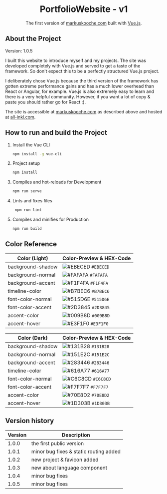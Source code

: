 <h1 align="center">
    PortfolioWebsite - v1
</h1>
<p align="center">
    The first version of <a href="https://www.markuskooche.com" target="_blank">markuskooche.com</a> built with <a href="https://www.vuejs.org/" target="_blank">Vue.js</a>.
</p>


## About the Project

Version: 1.0.5

I built this website to introduce myself and my projects. The site was developed completely with Vue.js and served to get a taste of the framework.
So don't expect this to be a perfectly structured Vue.js project.

I deliberately chose Vue.js because the third version of the framework has gotten extreme performance gains and has a much lower overhead than React or Angular, for example.
Vue.js is also extremely easy to learn and there is a very helpful community. However, if you want a lot of copy & paste you should rather go for React ;).

The site is accessible at <a href="https://www.markuskooche.com/" target="_blank">markuskooche.com</a> as described above and hosted at <a href="https://www.all-inkl.com/" target="_blank">all-inkl.com</a>.


## How to run and build the Project

1. Install the Vue CLI
   
   ```sh
   npm install -g vue-cli
   ```

2. Project setup

   ```sh
   npm install
   ```

3. Compiles and hot-reloads for Development

   ```sh
   npm run serve
   ```
   
4. Lints and fixes files

   ```sh
    npm run lint
    ```

5. Compiles and minifies for Production

   ```sh
   npm run build
   ```


## Color Reference

| Color (Light)     | Color-Preview & HEX-Code                                           |
|-------------------|--------------------------------------------------------------------|
| background-shadow | ![#EBECED](https://via.placeholder.com/10/EBECED?text=+) `#EBECED` |
| background-normal | ![#FAFAFA](https://via.placeholder.com/10/FAFAFA?text=+) `#FAFAFA` |
| background-accent | ![#F1F4FA](https://via.placeholder.com/10/F1F4FA?text=+) `#F1F4FA` |
| timeline-color    | ![#B7BEC6](https://via.placeholder.com/10/B7BEC6?text=+) `#B7BEC6` |
| font-color-normal | ![#515D6E](https://via.placeholder.com/10/515D6E?text=+) `#515D6E` |
| font-color-accent | ![#2D3845](https://via.placeholder.com/10/2D3845?text=+) `#2D3845` |
| accent-color      | ![#009B8D](https://via.placeholder.com/10/009B8D?text=+) `#009B8D` |
| accent-hover      | ![#E3F1F0](https://via.placeholder.com/10/E3F1F0?text=+) `#E3F1F0` |

| Color (Dark)      | Color-Preview & HEX-Code                                           |
|-------------------|--------------------------------------------------------------------|
| background-shadow | ![#131B28](https://via.placeholder.com/10/131B28?text=+) `#131B28` |
| background-normal | ![#151E2C](https://via.placeholder.com/10/151E2C?text=+) `#151E2C` |
| background-accent | ![#283446](https://via.placeholder.com/10/283446?text=+) `#283446` |
| timeline-color    | ![#616A77](https://via.placeholder.com/10/616A77?text=+) `#616A77` |
| font-color-normal | ![#C6C8CD](https://via.placeholder.com/10/C6C8CD?text=+) `#C6C8CD` |
| font-color-accent | ![#F7F7F7](https://via.placeholder.com/10/F7F7F7?text=+) `#F7F7F7` |
| accent-color      | ![#70E8D2](https://via.placeholder.com/10/70E8D2?text=+) `#70E8D2` |
| accent-hover      | ![#1D303B](https://via.placeholder.com/10/1D303B?text=+) `#1D303B` |


## Version history

| Version | Description                            |
|---------|----------------------------------------|
| 1.0.0   | the first public version               |
| 1.0.1   | minor bug fixes & static routing added |
| 1.0.2   | new project & favicon added            |
| 1.0.3   | new about language component           |
| 1.0.4   | minor bug fixes                        |
| 1.0.5   | minor bug fixes                        |